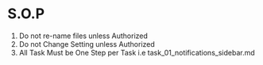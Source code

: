 # S.O.P

1. Do not re-name files unless Authorized
2. Do not Change Setting unless Authorized
3. All Task Must be One Step per Task i.e task_01_notifications_sidebar.md

